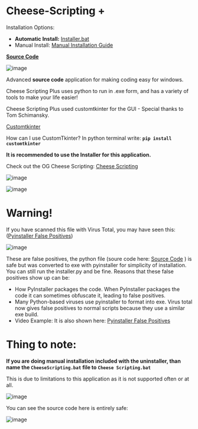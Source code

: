# Cheese-Scripting +

Installation Options:
- **Automatic Install:** [Installer.bat](https://github.com/HolyCheeseMan/CheeseScriptingPLUS/blob/Main/Installer.bat)
- Manual Install: [Manual Installation Guide](https://github.com/HolyCheeseMan/CheeseScriptingPLUS/blob/Main/Manual%20Installation%20Guide.md)

**[Source Code](https://github.com/HolyCheeseMan/CheeseScriptingPLUS/tree/Main/APP/Source%20Code)**

![image](https://github.com/user-attachments/assets/044677a0-735a-427c-bb15-6fd191c8df6e)


Advanced **source code** application for making coding easy for windows.

Cheese Scripting Plus uses python to run in .exe form, and has a variety of tools to make your life easier!

Cheese Scripting Plus used customtkinter for the GUI - Special thanks to Tom Schimansky.

[Customtkinter](https://github.com/TomSchimansky/CustomTkinter)

How can I use CustomTkinter? In python terminal write:
**`pip install customtkinter`**

**It is recommended to use the Installer for this application.**

Check out the OG Cheese Scripting: [Cheese Scripting](https://github.com/HolyCheeseMan/Cheese-Scripting/blob/Main/README.md)

![image](https://github.com/user-attachments/assets/e97843cf-1079-441d-ae37-60b4d798bc73)


![image](https://github.com/user-attachments/assets/c79feaed-2b59-4e48-909f-2d2434a6433c)





# Warning!

If you have scanned this file with Virus Total, you may have seen this: ([Pyinstaller False Positives](https://www.youtube.com/watch?v=C38uN7xdaZo))

![image](https://github.com/user-attachments/assets/58b7c7c7-fa27-4131-bddb-28720dbecfd6)




These are false positives, the python file (soure code here: [Source Code](https://github.com/HolyCheeseMan/CheeseScriptingPLUS/tree/Main/APP/Source%20Code) ) is safe but was converted to exe with pyinstaller for simplicity of installation. You can still run the installer.py and be fine. 
Reasons that these false positives show up can be: 
- How PyInstaller packages the code. When PyInstaller packages the code it can sometimes obfuscate it, leading to false positives.
- Many Python-based viruses use pyinstaller to format into exe. Virus total now gives false positives to normal scripts because they use a similar exe build.
- Video Example: 
It is also shown here: [Pyinstaller False Positives](https://www.youtube.com/watch?v=C38uN7xdaZo)


# Thing to note:

**If you are doing manual installation included with the uninstaller, than name the `CheeseScripting.bat` file to `Cheese Scripting.bat`**

This is due to limitations to this application as it is not supported often or at all.

![image](https://github.com/user-attachments/assets/9b5e108b-8050-4e06-ba4b-0885b5003d80)


You can see the source code here is entirely safe:

![image](https://github.com/user-attachments/assets/ddea8175-1ff8-4885-86be-0ec519daa268)

